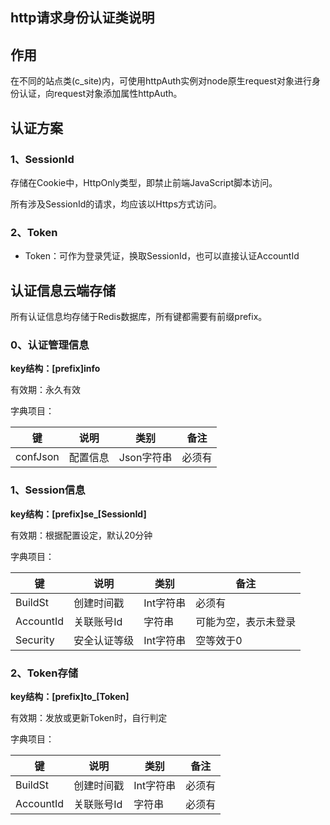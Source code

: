 http请求身份认证类说明
---
## 作用
在不同的站点类(c_site)内，可使用httpAuth实例对node原生request对象进行身份认证，向request对象添加属性httpAuth。

## 认证方案
### 1、SessionId

存储在Cookie中，HttpOnly类型，即禁止前端JavaScript脚本访问。

所有涉及SessionId的请求，均应该以Https方式访问。

### 2、Token

* Token：可作为登录凭证，换取SessionId，也可以直接认证AccountId

## 认证信息云端存储

所有认证信息均存储于Redis数据库，所有键都需要有前缀prefix。

### 0、认证管理信息
**key结构：[prefix]info**

有效期：永久有效

字典项目：

| 键 | 说明 | 类别 | 备注 |
| --- | --- | --- | --- |
| confJson | 配置信息 | Json字符串 | 必须有 |

### 1、Session信息
**key结构：[prefix]se_[SessionId]**

有效期：根据配置设定，默认20分钟

字典项目：


| 键 | 说明 | 类别 | 备注 |
| --- | --- | --- | --- |
| BuildSt | 创建时间戳 | Int字符串 | 必须有 |
| AccountId | 关联账号Id | 字符串 | 可能为空，表示未登录 |
| Security | 安全认证等级| Int字符串 | 空等效于0 | 

### 2、Token存储
**key结构：[prefix]to_[Token]**

有效期：发放或更新Token时，自行判定

字典项目：

| 键 | 说明 | 类别 | 备注 |
| --- | --- | --- | --- |
| BuildSt | 创建时间戳 | Int字符串 | 必须有 |
| AccountId | 关联账号Id | 字符串 | 必须有 |